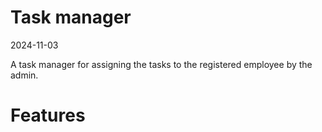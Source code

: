Task manager
=====================
2024-11-03

A task manager for assigning the tasks to the registered employee by the admin.

Features
=====================

